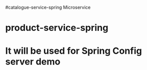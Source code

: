 #catalogue-service-spring Microservice
# product-service-spring

# It will be used for Spring Config server demo
